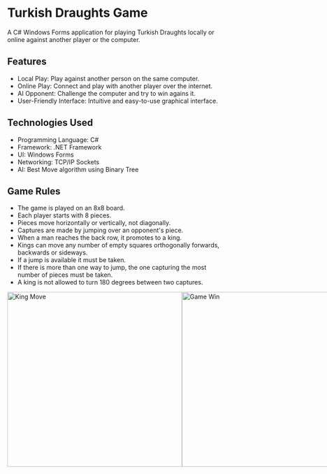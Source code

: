 # Turkish Draughts Game

A C# Windows Forms application for playing Turkish Draughts locally or online against another player or the computer.


## Features

- Local Play: Play against another person on the same computer.
- Online Play: Connect and play with another player over the internet.
- AI Opponent: Challenge the computer and try to win agains it.
- User-Friendly Interface: Intuitive and easy-to-use graphical interface.


## Technologies Used

- Programming Language: C#
- Framework: .NET Framework
- UI: Windows Forms
- Networking: TCP/IP Sockets
- AI: Best Move algorithm using Binary Tree
## Game Rules

- The game is played on an 8x8 board.
- Each player starts with 8 pieces.
- Pieces move horizontally or vertically, not diagonally.
- Captures are made by jumping over an opponent's piece.
- When a man reaches the back row, it promotes to a king.
- Kings can move any number of empty squares orthogonally forwards, backwards or sideways.
- If a jump is available it must be taken. 
- If there is more than one way to jump, the one capturing the most number of pieces must be taken. 
- A king is not allowed to turn 180 degrees between two captures.



<div style="display: flex; justify-content: space-between;">
<img src="https://raw.githubusercontent.com/RaduCruceat/TurkishDraughts/master/TurkishDraughts/Resources/KingMoveAnimation.gif" alt="King Move" width="400">
<img src="https://raw.githubusercontent.com/RaduCruceat/TurkishDraughts/master/TurkishDraughts/Resources/GameWinAnimation.gif" alt="Game Win" width="400">

</div>
